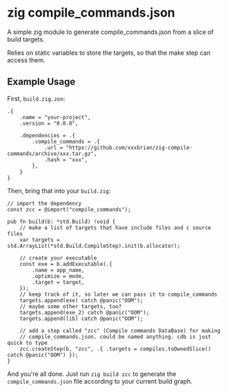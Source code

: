 # zig compile_commands.json

A simple zig module to generate compile_commands.json from a slice of build targets.

Relies on static variables to store the targets, so that the make step can access them.

## Example Usage

First, `build.zig.zon`:

```zig
.{
    .name = "your-project",
    .version = "0.0.0",

    .dependencies = .{
        .compile_commands = .{
            .url = "https://github.com/xxxbrian/zig-compile-commands/archive/xxx.tar.gz",
            .hash = "xxx",
        },
    }
}
```

Then, bring that into your `build.zig`:

```zig
// import the dependency
const zcc = @import("compile_commands");

pub fn build(b: *std.Build) !void {
    // make a list of targets that have include files and c source files
    var targets = std.ArrayList(*std.Build.CompileStep).init(b.allocator);

    // create your executable
    const exe = b.addExecutable(.{
        .name = app_name,
        .optimize = mode,
        .target = target,
    });
    // keep track of it, so later we can pass it to compile_commands
    targets.append(exe) catch @panic("OOM");
    // maybe some other targets, too?
    targets.append(exe_2) catch @panic("OOM");
    targets.append(lib) catch @panic("OOM");

    // add a step called "zcc" (Compile commands DataBase) for making
    // compile_commands.json. could be named anything. cdb is just quick to type
    zcc.createStep(b, "zcc", .{ .targets = compiles.toOwnedSlice() catch @panic("OOM") });
}
```

And you're all done. Just run `zig build zcc` to generate the `compile_commands.json` file according to your current build graph.
